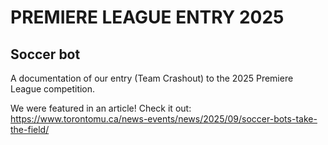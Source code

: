 # PREMIERE LEAGUE ENTRY 2025

## Soccer bot
A documentation of our entry (Team Crashout) to the 2025 Premiere League competition.

We were featured in an article! Check it out: https://www.torontomu.ca/news-events/news/2025/09/soccer-bots-take-the-field/

